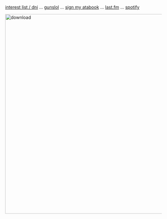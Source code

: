 
 [interest list / dni](boyrottedsintdni.straw.page) ... [gunslol](http://guns.lol/boyrot) ... [sign my atabook](https://prophetoffalsehope.atabook.org/) ... [last.fm](https://www.last.fm/user/corpsehem) ... [spotify](https://open.spotify.com/user/31iydpcy5qoohkge2fdzy2oukuvy?si=f43be6e7120f49bc&nd=1&dlsi=f0a492e36d604d00) 


<img width="1143" height="643" alt="download" src="https://github.com/user-attachments/assets/40c14a81-355e-46c5-a4be-1f3694eb01b6" />

